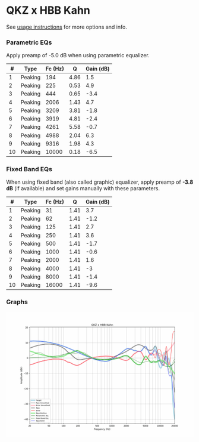 # QKZ x HBB Kahn
See [usage instructions](https://github.com/jaakkopasanen/AutoEq#usage) for more options and info.

### Parametric EQs
Apply preamp of -5.0 dB when using parametric equalizer.

|   # | Type    |   Fc (Hz) |    Q |   Gain (dB) |
|-----|---------|-----------|------|-------------|
|   1 | Peaking |       194 | 4.86 |         1.5 |
|   2 | Peaking |       225 | 0.53 |         4.9 |
|   3 | Peaking |       444 | 0.65 |        -3.4 |
|   4 | Peaking |      2006 | 1.43 |         4.7 |
|   5 | Peaking |      3209 | 3.81 |        -1.8 |
|   6 | Peaking |      3919 | 4.81 |        -2.4 |
|   7 | Peaking |      4261 | 5.58 |        -0.7 |
|   8 | Peaking |      4988 | 2.04 |         6.3 |
|   9 | Peaking |      9316 | 1.98 |         4.3 |
|  10 | Peaking |     10000 | 0.18 |        -6.5 |

### Fixed Band EQs
When using fixed band (also called graphic) equalizer, apply preamp of **-3.8 dB** (if available) and set gains manually with these parameters.

|   # | Type    |   Fc (Hz) |    Q |   Gain (dB) |
|-----|---------|-----------|------|-------------|
|   1 | Peaking |        31 | 1.41 |         3.7 |
|   2 | Peaking |        62 | 1.41 |        -1.2 |
|   3 | Peaking |       125 | 1.41 |         2.7 |
|   4 | Peaking |       250 | 1.41 |         3.6 |
|   5 | Peaking |       500 | 1.41 |        -1.7 |
|   6 | Peaking |      1000 | 1.41 |        -0.6 |
|   7 | Peaking |      2000 | 1.41 |         1.6 |
|   8 | Peaking |      4000 | 1.41 |        -3   |
|   9 | Peaking |      8000 | 1.41 |        -1.4 |
|  10 | Peaking |     16000 | 1.41 |        -9.6 |

### Graphs
![](./QKZ%20x%20HBB%20Kahn.png)
